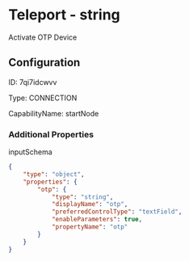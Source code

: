 # Teleport - string 
Activate OTP Device
## Configuration
ID:  7qi7idcwvv

Type: CONNECTION 

CapabilityName: startNode






### Additional Properties
inputSchema
```json 
{
	"type": "object",
	"properties": {
		"otp": {
			"type": "string",
			"displayName": "otp",
			"preferredControlType": "textField",
			"enableParameters": true,
			"propertyName": "otp"
		}
	}
}
```




